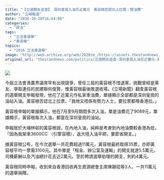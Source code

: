 ```yaml
---
title: "【立選開支追查】 深圳皇崗入油花近萬元　黃容根否認北上拉票：慳油費"
author: "立場報道"
date: "2016-10-28T16:44:00"
categories:
  - "政治"
tags:
  - "立法會選舉"
  - "黃容根"
topics:
  - "2016 立法會選舉"
image: "http://web.archive.org/web/2020im_/https://assets.thestandnews.com/media/photos/gun-18_34zuO.png"
original_url: "thestandnews.com/politics/立選開支追查-深圳皇崗入油花近萬元-黃容根否認北上拉票-慳油費"
---
```

![](http://web.archive.org/web/2020im_/https://assets.thestandnews.com/media/photos/gun-18_34zuO.png)

今屆立法會漁農界議席罕有出現競爭，曾任三屆的黃容根不惜退黨，挑戰曾經是黨友、爭取連任的民建聯何俊賢，惟黃容根最後敗選收場。《立場新聞》翻查黃容根的選舉開支申報發現，他花了近萬元作私家車油費，單據顯示全部都是深圳皇崗的油站入油。黃容根否認北上拉票，「我哋又唔係有勢力人士，要拉票都喺香港拉。」

黃容根申報的單據顯示，他在7月至9月期間多次入油，單是油費花了9089元，單據顯示，黃容根每次入油，都是在深圳皇崗的油站。

申報居於大埔林邨的黃容根說，在內地入油，純粹是考慮到內地油費較香港為低，「因為我架車3600CC （引擎容積），返大陸入油平啲，要節省開支。」

據黃容根公布，在今次選舉一共花費超過11萬元，黃容根最終取得35票，亦即黃容根平均一票需3100元。其中單是「租金、辦公室及運輸」的開支就達5.5萬元，司機薪酬以及汽油總計花去近2萬元。至於聘請選舉助理的開支，則約4萬元。

黃容根同時申報，收到來自香港回收再生資源總會主席陳錫琨等3人、一共11萬元的選舉捐贈。